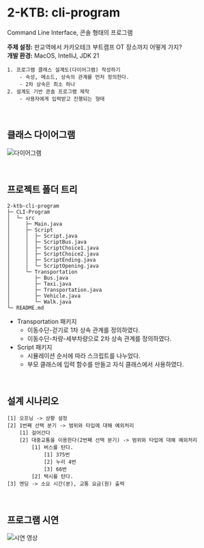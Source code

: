 # 2-KTB: cli-program
Command Line Interface, 콘솔 형태의 프로그램

**주제 설정:** 판교역에서 카카오테크 부트캠프 OT 장소까지 어떻게 가지?<br/>
**개발 환경:** MacOS, IntelliJ, JDK 21
```
1. 프로그램 클래스 설계도(다이어그램) 작성하기
    - 속성, 메소드, 상속의 관계를 먼저 정의한다.
    - 2차 상속은 최소 하나
2. 설계도 기반 콘솔 프로그램 제작
    - 사용자에게 입력받고 진행되는 형태
```

<br/>

## 클래스 다이어그램
![다이어그램](https://github.com/user-attachments/assets/f6797a77-64a8-4599-88bd-a5f08d03131d)

<br/>

## 프로젝트 폴더 트리
```
2-ktb-cli-program
├─ CLI-Program
│  └─ src
│     ├─ Main.java
│     ├─ Script
│     │  ├─ Script.java
│     │  ├─ ScriptBus.java
│     │  ├─ ScriptChoice1.java
│     │  ├─ ScriptChoice2.java
│     │  ├─ ScriptEnding.java
│     │  └─ ScriptOpening.java
│     └─ Transportation
│        ├─ Bus.java
│        ├─ Taxi.java
│        ├─ Transportation.java
│        ├─ Vehicle.java
│        └─ Walk.java
└─ README.md

```
- Transportation 패키지
  - 이동수단-걷기로 1차 상속 관계를 정의하였다.
  - 이동수단-차량-세부차량으로 2차 상속 관계를 정의하였다.
- Script 패키지
  - 시뮬레이션 순서에 따라 스크립트를 나누었다.
  - 부모 클래스에 입력 함수를 만들고 자식 클래스에서 사용하였다.

<br/>

## 설계 시나리오
```
[1] 오프닝 -> 상황 설정
[2] 1번째 선택 분기 -> 범위와 타입에 대해 예외처리
    [1] 걸어간다
    [2] 대중교통을 이용한다(2번째 선택 분기) -> 범위와 타입에 대해 예외처리
        [1] 버스를 탄다.
            [1] 375번
            [2] 누리 4번
            [3] 66번
        [2] 택시를 탄다.
[3] 엔딩 -> 소요 시간(분), 교통 요금(원) 출력
```

<br/>

## 프로그램 시연
![시연 영상](https://github.com/user-attachments/assets/97b21004-8be0-4b03-9383-cc272f39f6de)
